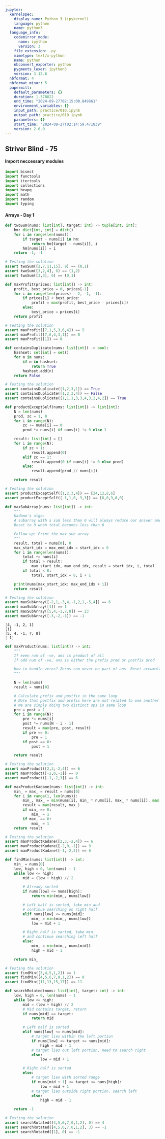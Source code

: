 ```yaml
---
jupyter:
  kernelspec:
    display_name: Python 3 (ipykernel)
    language: python
    name: python3
  language_info:
    codemirror_mode:
      name: ipython
      version: 3
    file_extension: .py
    mimetype: text/x-python
    name: python
    nbconvert_exporter: python
    pygments_lexer: ipython3
    version: 3.12.6
  nbformat: 4
  nbformat_minor: 5
  papermill:
    default_parameters: {}
    duration: 1.378822
    end_time: "2024-09-27T02:15:00.849861"
    environment_variables: {}
    input_path: practice/010.ipynb
    output_path: practice/010.ipynb
    parameters: {}
    start_time: "2024-09-27T02:14:59.471039"
    version: 2.6.0
---
```


<div id="f1a1c898" class="cell markdown"
papermill="{&quot;duration&quot;:2.378e-3,&quot;end_time&quot;:&quot;2024-09-27T02:15:00.618387&quot;,&quot;exception&quot;:false,&quot;start_time&quot;:&quot;2024-09-27T02:15:00.616009&quot;,&quot;status&quot;:&quot;completed&quot;}"
tags="[]">

## Striver Blind - 75

</div>

<div id="fa45e2bf" class="cell markdown"
papermill="{&quot;duration&quot;:1.832e-3,&quot;end_time&quot;:&quot;2024-09-27T02:15:00.622266&quot;,&quot;exception&quot;:false,&quot;start_time&quot;:&quot;2024-09-27T02:15:00.620434&quot;,&quot;status&quot;:&quot;completed&quot;}"
tags="[]">

#### Import neccessary modules

</div>

<div id="4eaae1f2" class="cell code" execution_count="1"
execution="{&quot;iopub.execute_input&quot;:&quot;2024-09-27T02:15:00.626999Z&quot;,&quot;iopub.status.busy&quot;:&quot;2024-09-27T02:15:00.626510Z&quot;,&quot;iopub.status.idle&quot;:&quot;2024-09-27T02:15:00.630402Z&quot;,&quot;shell.execute_reply&quot;:&quot;2024-09-27T02:15:00.629895Z&quot;}"
lines_to_next_cell="1"
papermill="{&quot;duration&quot;:7.318e-3,&quot;end_time&quot;:&quot;2024-09-27T02:15:00.631373&quot;,&quot;exception&quot;:false,&quot;start_time&quot;:&quot;2024-09-27T02:15:00.624055&quot;,&quot;status&quot;:&quot;completed&quot;}"
tags="[]">

``` python
import bisect
import functools
import itertools
import collections
import heapq
import math
import random
import typing
```

</div>

<div id="9b93edde" class="cell markdown"
papermill="{&quot;duration&quot;:1.812e-3,&quot;end_time&quot;:&quot;2024-09-27T02:15:00.635052&quot;,&quot;exception&quot;:false,&quot;start_time&quot;:&quot;2024-09-27T02:15:00.633240&quot;,&quot;status&quot;:&quot;completed&quot;}"
tags="[]">

#### Arrays - Day 1

</div>

<div id="aecd13e3" class="cell code" execution_count="2"
execution="{&quot;iopub.execute_input&quot;:&quot;2024-09-27T02:15:00.639665Z&quot;,&quot;iopub.status.busy&quot;:&quot;2024-09-27T02:15:00.639231Z&quot;,&quot;iopub.status.idle&quot;:&quot;2024-09-27T02:15:00.644038Z&quot;,&quot;shell.execute_reply&quot;:&quot;2024-09-27T02:15:00.643574Z&quot;}"
lines_to_next_cell="1"
papermill="{&quot;duration&quot;:7.999e-3,&quot;end_time&quot;:&quot;2024-09-27T02:15:00.644839&quot;,&quot;exception&quot;:false,&quot;start_time&quot;:&quot;2024-09-27T02:15:00.636840&quot;,&quot;status&quot;:&quot;completed&quot;}"
tags="[]">

``` python
def twoSum(nums: list[int], target: int) -> tuple[int, int]:
    hm: dict[int, int] = dict()
    for i in range(len(nums)):
        if target - nums[i] in hm:
            return hm[target - nums[i]], i
        hm[nums[i]] = i
    return -1, -1

# Testing the solution
assert twoSum([2,7,11,15], 9) == (0,1)
assert twoSum([3,2,4], 6) == (1,2)
assert twoSum([3,3], 6) == (0,1)
```

</div>

<div id="55c8bec1" class="cell code" execution_count="3"
execution="{&quot;iopub.execute_input&quot;:&quot;2024-09-27T02:15:00.649772Z&quot;,&quot;iopub.status.busy&quot;:&quot;2024-09-27T02:15:00.649204Z&quot;,&quot;iopub.status.idle&quot;:&quot;2024-09-27T02:15:00.654603Z&quot;,&quot;shell.execute_reply&quot;:&quot;2024-09-27T02:15:00.654083Z&quot;}"
lines_to_next_cell="1"
papermill="{&quot;duration&quot;:8.652e-3,&quot;end_time&quot;:&quot;2024-09-27T02:15:00.655425&quot;,&quot;exception&quot;:false,&quot;start_time&quot;:&quot;2024-09-27T02:15:00.646773&quot;,&quot;status&quot;:&quot;completed&quot;}"
tags="[]">

``` python
def maxProfit(prices: list[int]) -> int:
    profit, best_price = 0, prices[-1]
    for i in range(len(prices) - 2, -1, -1):
        if prices[i] < best_price:
            profit = max(profit, best_price - prices[i])
        else:
            best_price = prices[i]
    return profit

# Testing the solution
assert maxProfit([7,1,5,3,6,4]) == 5
assert maxProfit([7,6,4,3,1]) == 0
assert maxProfit([1]) == 0
```

</div>

<div id="cda50cfd" class="cell code" execution_count="4"
execution="{&quot;iopub.execute_input&quot;:&quot;2024-09-27T02:15:00.660307Z&quot;,&quot;iopub.status.busy&quot;:&quot;2024-09-27T02:15:00.659791Z&quot;,&quot;iopub.status.idle&quot;:&quot;2024-09-27T02:15:00.664137Z&quot;,&quot;shell.execute_reply&quot;:&quot;2024-09-27T02:15:00.663610Z&quot;}"
lines_to_next_cell="1"
papermill="{&quot;duration&quot;:7.693e-3,&quot;end_time&quot;:&quot;2024-09-27T02:15:00.665102&quot;,&quot;exception&quot;:false,&quot;start_time&quot;:&quot;2024-09-27T02:15:00.657409&quot;,&quot;status&quot;:&quot;completed&quot;}"
tags="[]">

``` python
def containsDuplicate(nums: list[int]) -> bool:
    hashset: set[int] = set()
    for n in nums:
        if n in hashset:
            return True
        hashset.add(n)
    return False

# Testing the solution
assert containsDuplicate([1,2,3,1]) == True
assert containsDuplicate([1,2,3,4]) == False
assert containsDuplicate([1,1,1,3,3,4,3,2,4,2]) == True
```

</div>

<div id="189f0e99" class="cell code" execution_count="5"
execution="{&quot;iopub.execute_input&quot;:&quot;2024-09-27T02:15:00.671488Z&quot;,&quot;iopub.status.busy&quot;:&quot;2024-09-27T02:15:00.670982Z&quot;,&quot;iopub.status.idle&quot;:&quot;2024-09-27T02:15:00.675732Z&quot;,&quot;shell.execute_reply&quot;:&quot;2024-09-27T02:15:00.675160Z&quot;}"
lines_to_next_cell="1"
papermill="{&quot;duration&quot;:8.846e-3,&quot;end_time&quot;:&quot;2024-09-27T02:15:00.676690&quot;,&quot;exception&quot;:false,&quot;start_time&quot;:&quot;2024-09-27T02:15:00.667844&quot;,&quot;status&quot;:&quot;completed&quot;}"
tags="[]">

``` python
def productExceptSelf(nums: list[int]) -> list[int]:
    N = len(nums)
    prod, zc = 1, 0
    for i in range(N):
        zc += nums[i] == 0
        prod *= nums[i] if nums[i] != 0 else 1

    result: list[int] = []
    for i in range(N):
        if zc > 1:
            result.append(0)
        elif zc == 1:
            result.append(0 if nums[i] != 0 else prod)
        else:
            result.append(prod // nums[i])

    return result

# Testing the solution
assert productExceptSelf([1,2,3,4]) == [24,12,8,6]
assert productExceptSelf([-1,1,0,-3,3]) == [0,0,9,0,0]
```

</div>

<div id="d5271818" class="cell code" execution_count="6"
execution="{&quot;iopub.execute_input&quot;:&quot;2024-09-27T02:15:00.681389Z&quot;,&quot;iopub.status.busy&quot;:&quot;2024-09-27T02:15:00.681006Z&quot;,&quot;iopub.status.idle&quot;:&quot;2024-09-27T02:15:00.686369Z&quot;,&quot;shell.execute_reply&quot;:&quot;2024-09-27T02:15:00.685816Z&quot;}"
lines_to_next_cell="1"
papermill="{&quot;duration&quot;:8.759e-3,&quot;end_time&quot;:&quot;2024-09-27T02:15:00.687344&quot;,&quot;exception&quot;:false,&quot;start_time&quot;:&quot;2024-09-27T02:15:00.678585&quot;,&quot;status&quot;:&quot;completed&quot;}"
tags="[]">

``` python
def maxSubArray(nums: list[int]) -> int:
    """
    Kadane's algo:
    A subarray with a sum less than 0 will always reduce our answer and so this type of subarray cannot be a part of the subarray with maximum sum.
    Reset to 0 when total becomes less than 0

    Follow up: Print the max sub array
    """
    result, total = nums[0], 0
    max_start_idx = max_end_idx = start_idx = 0
    for i in range(len(nums)):
        total += nums[i]
        if total > result:
            max_start_idx, max_end_idx, result = start_idx, i, total
        if total < 0:
            total, start_idx = 0, i + 1

    print(nums[max_start_idx: max_end_idx + 1])
    return result

# Testing the solution
assert maxSubArray([-2,1,-3,4,-1,2,1,-5,4]) == 6
assert maxSubArray([1]) == 1
assert maxSubArray([5,4,-1,7,8]) == 23
assert maxSubArray([-3,-2,-1]) == -1
```

<div class="output stream stdout">

    [4, -1, 2, 1]
    [1]
    [5, 4, -1, 7, 8]
    [-1]

</div>

</div>

<div id="d9fc27a7" class="cell code" execution_count="7"
execution="{&quot;iopub.execute_input&quot;:&quot;2024-09-27T02:15:00.696233Z&quot;,&quot;iopub.status.busy&quot;:&quot;2024-09-27T02:15:00.695696Z&quot;,&quot;iopub.status.idle&quot;:&quot;2024-09-27T02:15:00.703427Z&quot;,&quot;shell.execute_reply&quot;:&quot;2024-09-27T02:15:00.702808Z&quot;}"
lines_to_next_cell="1"
papermill="{&quot;duration&quot;:1.5024e-2,&quot;end_time&quot;:&quot;2024-09-27T02:15:00.704763&quot;,&quot;exception&quot;:false,&quot;start_time&quot;:&quot;2024-09-27T02:15:00.689739&quot;,&quot;status&quot;:&quot;completed&quot;}"
tags="[]">

``` python
def maxProduct(nums: list[int]) -> int:
    """
    If even num of -ve, ans is product of all
    If odd num of -ve, ans is either the prefix prod or postfix prod

    How to handle zeros? Zeros can never be part of ans. Reset accumulator to 1 if hit 0
    """

    N = len(nums)
    result = nums[0]

    # Calculate prefix and postfix in the same loop
    # Note that postfix and prefix here are not related to one another
    # We are simply doing two distinct ops in same loop
    pre = post = 1
    for i in range(N):
        pre *= nums[i]
        post *= nums[N - i - 1]
        result = max(pre, post, result)
        if pre == 0:
            pre = 1
        if post == 0:
            post = 1

    return result

# Testing the solution
assert maxProduct([2,3,-2,4]) == 6
assert maxProduct([-2,0,-1]) == 0
assert maxProduct([-1,-2,3]) == 6

def maxProductKadane(nums: list[int]) -> int:
    min_ = max_ = result = nums[0]
    for i in range(1, len(nums)):
        min_, max_ = min(nums[i], min_ * nums[i], max_ * nums[i]), max(nums[i], min_ * nums[i], max_ * nums[i])
        result = max(result, max_)
        if min_ == 0:
            min_ = 1
        if max_ == 0:
            max_ = 1
    return result

# Testing the solution
assert maxProductKadane([2,3,-2,4]) == 6
assert maxProductKadane([-2,0,-1]) == 0
assert maxProductKadane([-1,-2,3]) == 6
```

</div>

<div id="68f3ae11" class="cell code" execution_count="8"
execution="{&quot;iopub.execute_input&quot;:&quot;2024-09-27T02:15:00.711348Z&quot;,&quot;iopub.status.busy&quot;:&quot;2024-09-27T02:15:00.710965Z&quot;,&quot;iopub.status.idle&quot;:&quot;2024-09-27T02:15:00.716733Z&quot;,&quot;shell.execute_reply&quot;:&quot;2024-09-27T02:15:00.716288Z&quot;}"
lines_to_next_cell="1"
papermill="{&quot;duration&quot;:1.0536e-2,&quot;end_time&quot;:&quot;2024-09-27T02:15:00.717782&quot;,&quot;exception&quot;:false,&quot;start_time&quot;:&quot;2024-09-27T02:15:00.707246&quot;,&quot;status&quot;:&quot;completed&quot;}"
tags="[]">

``` python
def findMin(nums: list[int]) -> int:
    min_ = nums[0]
    low, high = 0, len(nums) - 1
    while low <= high:
        mid = (low + high) // 2

        # Already sorted
        if nums[low] <= nums[high]:
            return min(min_, nums[low])

        # Left half is sorted, take min and
        # continue searching on right half
        elif nums[low] <= nums[mid]:
            min_ = min(min_, nums[low])
            low = mid + 1

        # Right half is sorted, take min
        # and continue searching left half
        else:
            min_ = min(min_, nums[mid])
            high = mid - 1

    return min_

# Testing the solution
assert findMin([3,4,5,1,2]) == 1
assert findMin([4,5,6,7,0,1,2]) == 0
assert findMin([11,13,15,17]) == 11
```

</div>

<div id="691d4003" class="cell code" execution_count="9"
execution="{&quot;iopub.execute_input&quot;:&quot;2024-09-27T02:15:00.724728Z&quot;,&quot;iopub.status.busy&quot;:&quot;2024-09-27T02:15:00.724234Z&quot;,&quot;iopub.status.idle&quot;:&quot;2024-09-27T02:15:00.728995Z&quot;,&quot;shell.execute_reply&quot;:&quot;2024-09-27T02:15:00.728523Z&quot;}"
papermill="{&quot;duration&quot;:8.818e-3,&quot;end_time&quot;:&quot;2024-09-27T02:15:00.729796&quot;,&quot;exception&quot;:false,&quot;start_time&quot;:&quot;2024-09-27T02:15:00.720978&quot;,&quot;status&quot;:&quot;completed&quot;}"
tags="[]">

``` python
def searchRotated(nums: list[int], target: int) -> int:
    low, high = 0, len(nums) - 1
    while low <= high:
        mid = (low + high) // 2
        # Mid contains target, return
        if nums[mid] == target:
            return mid

        # Left half is sorted
        elif nums[low] <= nums[mid]:
            # target lies within the left portion
            if nums[low] <= target <= nums[mid]:
                high = mid - 1
            # target lies out left portion, need to search right
            else:
                low = mid + 1

        # Right half is sorted
        else:
            # target lies with sorted range
            if nums[mid + 1] <= target <= nums[high]:
                low = mid + 1
            # target lies outside right portion, search left
            else:
                high = mid - 1

    return -1

# Testing the solution
assert searchRotated([4,5,6,7,0,1,2], 0) == 4
assert searchRotated([4,5,6,7,0,1,2], 3) == -1
assert searchRotated([1], 0) == -1
```

</div>
